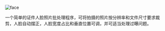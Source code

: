 ![face](https://github.com/user-attachments/assets/f6c10097-0a63-47f3-85d5-fc1b07a74c53)

一个简单的证件人脸照片批处理程序，可将拍摄的照片按分辨率和文件尺寸要求裁剪，人脸自动摆正，人脸宽度占比和垂直位置可调，并可适当处理过曝问题。
